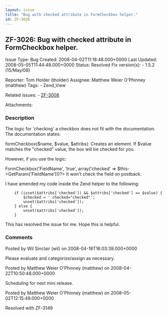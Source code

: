 ```yaml
---
layout: issue
title: "Bug with checked attribute in FormCheckbox helper."
id: ZF-3026
---
```


ZF-3026: Bug with checked attribute in FormCheckbox helper.
-----------------------------------------------------------

 Issue Type: Bug Created: 2008-04-02T11:18:48.000+0000 Last Updated: 2008-05-05T11:44:48.000+0000 Status: Resolved Fix version(s): - 1.5.2 (15/May/08)
 
 Reporter:  Tom Holder (tholder)  Assignee:  Matthew Weier O'Phinney (matthew)  Tags: - Zend\_View
 
 Related issues: - [ZF-3008](/issues/browse/ZF-3008)
 
 Attachments: 
### Description

The logic for 'checking' a checkbox does not fit with the documentation. The documentation states:

formCheckbox($name, $value, $attribs): Creates an element. If $value matches the "checked" value, the box will be checked for you.

However, if you use the logic:

 <?=$this->FormCheckbox('FieldName', 'true', array('checked' => $this->GetParam('FieldName')))?> It won't check the field on postback.

I have amended my code inside the Zend helper to the following:

 
        if (isset($attribs['checked']) && $attribs['checked'] == $value) {
            $checked = ' checked="checked"';
            unset($attribs['checked']);
        } else {
            unset($attribs['checked']);
        }


This has resolved the issue for me. Hope this is helpful.

 

 

### Comments

Posted by Wil Sinclair (wil) on 2008-04-18T16:03:38.000+0000

Please evaluate and categorize/assign as necessary.

 

 

Posted by Matthew Weier O'Phinney (matthew) on 2008-04-22T10:50:48.000+0000

Scheduling for next mini release.

 

 

Posted by Matthew Weier O'Phinney (matthew) on 2008-05-02T12:15:49.000+0000

Resolved with ZF-3149

 

 